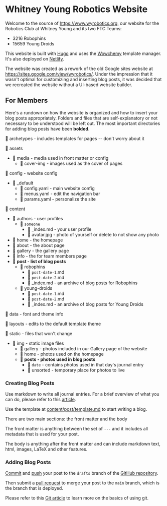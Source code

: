 # Whitney Young Robotics Website

Welcome to the source of https://www.wyrobotics.org, our website for the Robotics Club at Whitney Young and its two FTC Teams:
- 3216 Robophins
- 15659 Young Droids

This website is built with [Hugo](https://gohugo.io) and uses the [Wowchemy](https://wowchemy.com) template manager. It's also deployed on [Netlify](https://www.netlify.com).

The website was created as a rework of the old Google sites website at https://sites.google.com/view/wyrobotics/. Under the impression that it wasn't optimal for customizing and inserting blog posts, it was decided that we recreated the website without a UI-based website builder. 

## For Members

Here's a rundown on how the website is organized and how to insert your blog posts appropriately.
Folders and files that are self-explanatory or not necessary to be understood will be left out.
The most important directories for adding blog posts have been **bolded**.


📁 archetypes - includes templates for pages -- don't worry about it

📁 assets
- 📁 media - media used in front matter or config
    - 📁 cover-img - images used as the cover of pages

📁 config - website config
- 📁 _default
  - 📄 config.yaml - main website config
  - 📄 menus.yaml - edit the navigation bar
  - 📄 params.yaml - personalize the site

📁 content
- 📁 authors - user profiles
  - 📁 `someone`
    - 📄 _index.md - your user profile
    - 📄 avatar.jpg - photo of yourself or delete to not show any photo
- 📁 home - the homepage
- 📁 about - the about page
- 📁 gallery - the gallery page
- 📁 info - the for team members page
- 📁 **post - list of blog posts**
  - 📁 robophins 
    - 📄 `post-date-1`.md
    - 📄 `post-date-2`.md
    - 📄 _index.md - an archive of blog posts for Robophins
  - 📁 young-droids
    - 📄 `post-date-1`.md 
    - 📄 `post-date-2`.md
    - 📄 _index.md - an archive of blog posts for Young Droids

📁 data - font and theme info

📁 layouts - edits to the default template theme

📁 static - files that won't change
- 📁 img - static image files
  - 📁 gallery - photos included in our Gallery page of the website
  - 📁 home - photos used on the homepage
  - 📁 **posts - photos used in blog posts**
    - 📁 `date` - contains photos used in that day's journal entry
    - 📁 unsorted - temporary place for photos to live

### Creating Blog Posts

Use markdown to write all journal entries. For a brief overview of what you can do, please refer to this [article](https://wowchemy.com/docs/content/writing-markdown-latex/).

Use the template at [content/post/template.md](content/post/template.md) to start writing a blog.

There are two main sections: the front matter and the body

The front matter is anything between the set of `---` and it includes all metadata that is used for your post.

The body is anything after the front matter and can include markdown text, html, images, LaTeX and other features.

### Adding Blog Posts

[Commit](https://github.com/git-guides/git-commit) and [push](https://docs.github.com/en/get-started/using-git/pushing-commits-to-a-remote-repository) your post to the `drafts` branch of the [GitHub repository](https://github.com/texguy360/wyrobotics).

Then submit a [pull request](https://docs.github.com/en/github/collaborating-with-pull-requests/proposing-changes-to-your-work-with-pull-requests/creating-a-pull-request) to merge your post to the `main` branch, which is the branch that is deployed.

Please refer to this [Git article](https://git-scm.com/book/en/v2/Git-Basics-Getting-a-Git-Repository) to learn more on the basics of using git.